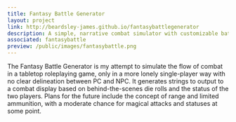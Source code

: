```yaml
---
title: Fantasy Battle Generator
layout: project
link: http://beardsley-james.github.io/fantasybattlegenerator
description: A simple, narrative combat simulator with customizable battlers.
associated: fantasybattle
preview: /public/images/fantasybattle.png
---
```


The Fantasy Battle Generator is my attempt to simulate the flow of combat in a tabletop roleplaying game, only in a more lonely single-player way with no clear delineation between PC and NPC. It generates strings to output to a combat display based on behind-the-scenes die rolls and the status of the two players. Plans for the future include the concept of range and limited ammunition, with a moderate chance for magical attacks and statuses at some point.